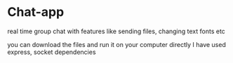 # Chat-app
real time group chat with features like sending files, changing text fonts etc

you can download the files and run it on your computer directly
I have used express, socket dependencies
